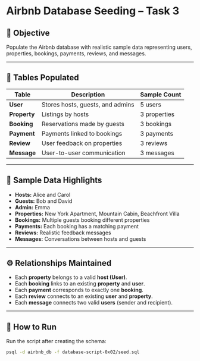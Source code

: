 # Airbnb Database Seeding – Task 3

## 🎯 Objective
Populate the Airbnb database with realistic sample data representing users, properties, bookings, payments, reviews, and messages.

---

## 🧩 Tables Populated

| Table | Description | Sample Count |
|--------|--------------|--------------|
| **User** | Stores hosts, guests, and admins | 5 users |
| **Property** | Listings by hosts | 3 properties |
| **Booking** | Reservations made by guests | 3 bookings |
| **Payment** | Payments linked to bookings | 3 payments |
| **Review** | User feedback on properties | 3 reviews |
| **Message** | User-to-user communication | 3 messages |

---

## 🧠 Sample Data Highlights

- **Hosts:** Alice and Carol
- **Guests:** Bob and David
- **Admin:** Emma
- **Properties:** New York Apartment, Mountain Cabin, Beachfront Villa
- **Bookings:** Multiple guests booking different properties
- **Payments:** Each booking has a matching payment
- **Reviews:** Realistic feedback messages
- **Messages:** Conversations between hosts and guests

---

## ⚙️ Relationships Maintained

- Each **property** belongs to a valid **host (User)**.
- Each **booking** links to an existing **property** and **user**.
- Each **payment** corresponds to exactly one **booking**.
- Each **review** connects to an existing **user** and **property**.
- Each **message** connects two valid **users** (sender and recipient).

---

## 🧾 How to Run

Run the script after creating the schema:

```bash
psql -d airbnb_db -f database-script-0x02/seed.sql
```